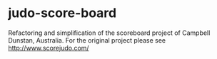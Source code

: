 # judo-score-board
Refactoring and simplification of the scoreboard project of Campbell Dunstan, Australia. For the original project please see http://www.scorejudo.com/
